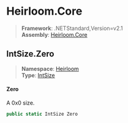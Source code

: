 # Heirloom.Core

> **Framework**: .NETStandard,Version=v2.1  
> **Assembly**: [Heirloom.Core][0]  

## IntSize.Zero

> **Namespace**: [Heirloom][0]  
> **Type**: [IntSize][1]  

#### Zero

A 0x0 size.

```cs
public static IntSize Zero
```

[0]: ../Heirloom.Core.md
[1]: Heirloom.IntSize.md
